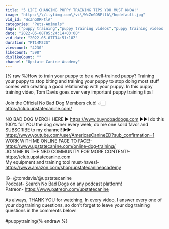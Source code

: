 ```yaml
---
title: "5 LIFE CHANGING PUPPY TRAINING TIPS YOU MUST KNOW!"
image: "https:\/\/i.ytimg.com\/vi\/WcZnGORFtlA\/hqdefault.jpg"
vid_id: "WcZnGORFtlA"
categories: "Pets-Animals"
tags: ["puppy training","puppy training videos","puppy training videos potty training"]
date: "2022-05-08T05:24:14+03:00"
vid_date: "2022-05-07T14:51:18Z"
duration: "PT14M22S"
viewcount: "4230"
likeCount: "598"
dislikeCount: ""
channel: "Upstate Canine Academy"
---
```

{% raw %}How to train your puppy to be a well-trained puppy? Training your puppy to stop biting and training your puppy to stop doing most stuff comes with creating a good relationship with your puppy. In this puppy training video, Tom Davis goes over very important puppy training tips!<br /><br />Join the Official No Bad Dog Members club! 👉🏻 <a rel="nofollow" target="blank" href="https://club.upstatecanine.com/">https://club.upstatecanine.com/</a><br /><br />NO BAD DOG MERCH HERE ►  <a rel="nofollow" target="blank" href="https://www.buynobaddogs.com">https://www.buynobaddogs.com</a> ►►I do this 100% for YOU the dog owner every week, do me one solid favor and SUBSCRIBE to my channel! ►►<br /><a rel="nofollow" target="blank" href="https://www.youtube.com/user/AmericasCanineED?sub_confirmation=1">https://www.youtube.com/user/AmericasCanineED?sub_confirmation=1</a> <br />WORK WITH ME ONLINE FACE TO FACE!- <br /><a rel="nofollow" target="blank" href="https://www.upstatecanine.com/online-dog-training/">https://www.upstatecanine.com/online-dog-training/</a> <br />JOIN ME IN THE NBD COMMUNITY FOR MORE CONTENT!-<br /><a rel="nofollow" target="blank" href="https://club.upstatecanine.com">https://club.upstatecanine.com</a><br />My equipment and training tool must-haves!- <a rel="nofollow" target="blank" href="https://www.amazon.com/shop/upstatecanineacademy">https://www.amazon.com/shop/upstatecanineacademy</a><br /><br />IG- @tomdavis/@upstatecanine<br />Podcast- Search No Bad Dogs on any podcast platform!<br />Patreon- <a rel="nofollow" target="blank" href="https://www.patreon.com/upstatecanine">https://www.patreon.com/upstatecanine</a><br /><br />As always, THANK YOU for watching, In every video, I answer every one of your dog training questions, so don't forget to leave your dog training questions in the comments below!<br /><br />#puppytraining{% endraw %}
